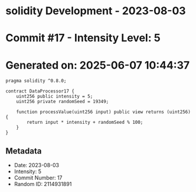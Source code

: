 ﻿# solidity Development - 2023-08-03
# Commit #17 - Intensity Level: 5
# Generated on: 2025-06-07 10:44:37
```solidity
pragma solidity ^0.8.0;

contract DataProcessor17 {
    uint256 public intensity = 5;
    uint256 private randomSeed = 19349;

    function processValue(uint256 input) public view returns (uint256) {
        return input * intensity + randomSeed % 100;
    }
}
```
## Metadata
- Date: 2023-08-03
- Intensity: 5
- Commit Number: 17
- Random ID: 2114931891
